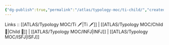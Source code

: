 ```yaml
---
{"dg-publish":true,"permalink":"/atlas/typology-moc/ti-child/","created":"","updated":"2023-03-09T10:07:10.556+01:00"}
---
```


Links :: [[ATLAS/Typology MOC/Ti 🗡️\|Ti 🗡️]] | [[ATLAS/Typology MOC/Child 👼\|Child 👼]] | [[ATLAS/Typology MOC/INFJ\|INFJ]] | [[ATLAS/Typology MOC/ISFJ\|ISFJ]]
